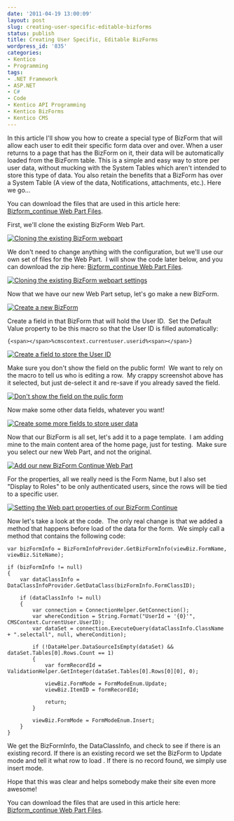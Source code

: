 ```yaml
---
date: '2011-04-19 13:00:09'
layout: post
slug: creating-user-specific-editable-bizforms
status: publish
title: Creating User Specific, Editable BizForms
wordpress_id: '835'
categories:
- Kentico
- Programming
tags:
- .NET Framework
- ASP.NET
- C#
- Code
- Kentico API Programming
- Kentico BizForms
- Kentico CMS
---
```


In this article I'll show you how to create a special type of BizForm that will allow each user to edit their specific form data over and over. When a user returns to a page that has the BizForm on it, their data will be automatically loaded from the BizForm table.  This is a simple and easy way to store per user data, without mucking with the System Tables which aren't intended to store this type of data. You also retain the benefits that a BizForm has over a System Table (A view of the data, Notifications, attachments, etc.).  Here we go...

You can download the files that are used in this article here: [Bizform_continue Web Part Files](http://www.johnnycode.com/blog/wp-content/uploads/2011/04/Bizform_continue.zip).

First, we'll clone the existing BizForm Web Part.

<span class="caption" title="Cloning the existing BizForm webpart"></span>[![Cloning the existing BizForm webpart](http://www.johnnycode.com/blog/wp-content/uploads/2011/04/01-Cloning-the-existing-BizForm-webpart.jpg)](http://www.johnnycode.com/blog/wp-content/uploads/2011/04/01-Cloning-the-existing-BizForm-webpart.jpg)

We don't need to change anything with the configuration, but we'll use our own set of files for the Web Part.  I will show the code later below, and you can download the zip here: [Bizform_continue Web Part Files](http://www.johnnycode.com/blog/wp-content/uploads/2011/04/Bizform_continue.zip).

<span class="caption" title="Cloning the existing BizForm webpart settings"></span>[![Cloning the existing BizForm webpart settings](http://www.johnnycode.com/blog/wp-content/uploads/2011/04/02-Cloning-the-existing-BizForm-webpart-settings.jpg)](http://www.johnnycode.com/blog/wp-content/uploads/2011/04/02-Cloning-the-existing-BizForm-webpart-settings.jpg)

Now that we have our new Web Part setup, let's go make a new BizForm.

<span class="caption" title="Create a new BizForm"></span>[![Create a new BizForm](http://www.johnnycode.com/blog/wp-content/uploads/2011/04/03-Create-a-new-BizForm.jpg)](http://www.johnnycode.com/blog/wp-content/uploads/2011/04/03-Create-a-new-BizForm.jpg)

Create a field in that BizForm that will hold the User ID.  Set the Default Value property to be this macro so that the User ID is filled automatically:

	{<span></span>%cmscontext.currentuser.userid%<span></span>}

<span class="caption" title="Create a field to store the User ID"></span>[![Create a field to store the User ID](http://www.johnnycode.com/blog/wp-content/uploads/2011/04/04-Create-a-field-to-store-the-User-ID.jpg)](http://www.johnnycode.com/blog/wp-content/uploads/2011/04/04-Create-a-field-to-store-the-User-ID.jpg)

Make sure you don't show the field on the public form!  We want to rely on the macro to tell us who is editing a row.  My crappy screenshot above has it selected, but just de-select it and re-save if you already saved the field.

<span class="caption" title="Don't show the field on the pulic form"></span>[![Don't show the field on the pulic form](http://www.johnnycode.com/blog/wp-content/uploads/2011/04/05-Dont-show-the-field-on-the-pulic-form.jpg)](http://www.johnnycode.com/blog/wp-content/uploads/2011/04/05-Dont-show-the-field-on-the-pulic-form.jpg)

Now make some other data fields, whatever you want!

<span class="caption" title="Create some more fields to store user data"></span>[![Create some more fields to store user data](http://www.johnnycode.com/blog/wp-content/uploads/2011/04/06-Create-some-more-fields-to-store-user-data.jpg)](http://www.johnnycode.com/blog/wp-content/uploads/2011/04/06-Create-some-more-fields-to-store-user-data.jpg)

Now that our BizForm is all set, let's add it to a page template.  I am adding mine to the main content area of the home page, just for testing.  Make sure you select our new Web Part, and not the original.

<span class="caption" title="Add our new BizForm Continue Web Part"></span>[![Add our new BizForm Continue Web Part](http://www.johnnycode.com/blog/wp-content/uploads/2011/04/07-Add-our-new-BizForm-Continue-Web-Part.jpg)](http://www.johnnycode.com/blog/wp-content/uploads/2011/04/07-Add-our-new-BizForm-Continue-Web-Part.jpg)

For the properties, all we really need is the Form Name, but I also set "Display to Roles" to be only authenticated users, since the rows will be tied to a specific user.

<span class="caption" title="Setting the Web part properties of our BizForm Continue"></span>[![Setting the Web part properties of our BizForm Continue](http://www.johnnycode.com/blog/wp-content/uploads/2011/04/08-Setting-the-Web-part-properties-of-our-BizForm-Continue.jpg)](http://www.johnnycode.com/blog/wp-content/uploads/2011/04/08-Setting-the-Web-part-properties-of-our-BizForm-Continue.jpg)

Now let's take a look at the code.  The only real change is that we added a method that happens before load of the data for the form.  We simply call a method that contains the following code:

    var bizFormInfo = BizFormInfoProvider.GetBizFormInfo(viewBiz.FormName, viewBiz.SiteName);
    
    if (bizFormInfo != null)
    {
    	var dataClassInfo = DataClassInfoProvider.GetDataClass(bizFormInfo.FormClassID);
    
    	if (dataClassInfo != null)
    	{
    		var connection = ConnectionHelper.GetConnection();
    		var whereCondition = String.Format("UserId = '{0}'", CMSContext.CurrentUser.UserID);
    		var dataSet = connection.ExecuteQuery(dataClassInfo.ClassName + ".selectall", null, whereCondition);
    
    		if (!DataHelper.DataSourceIsEmpty(dataSet) && dataSet.Tables[0].Rows.Count == 1)
    		{
    			var formRecordId = ValidationHelper.GetInteger(dataSet.Tables[0].Rows[0][0], 0);
    
    			viewBiz.FormMode = FormModeEnum.Update;
    			viewBiz.ItemID = formRecordId;
    
    			return;
    		}
    
    		viewBiz.FormMode = FormModeEnum.Insert;
    	}
    }

We get the BizFormInfo, the DataClassInfo, and check to see if there is an existing record.  If there is an existing record we set the BizForm to Update mode and tell it what row to load .  If there is no record found, we simply use insert mode.

Hope that this was clear and helps somebody make their site even more awesome!

You can download the files that are used in this article here: [Bizform_continue Web Part Files](http://www.johnnycode.com/blog/wp-content/uploads/2011/04/Bizform_continue.zip).
